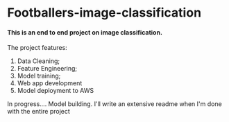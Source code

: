 # Footballers-image-classification
#### This is an end to end project on image classification.  
The project features:
1. Data Cleaning; 
2. Feature Engineering;
3. Model training;
4. Web app development
5. Model deployment to AWS

In progress....
Model building.
I'll write an extensive readme when I'm done with the entire project 
